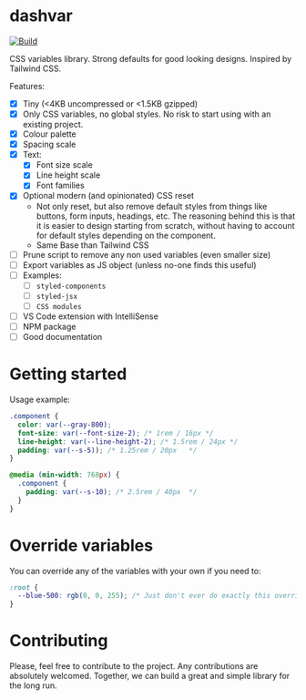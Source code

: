 # dashvar

[![Build](https://github.com/carlosbaraza/dashvar/workflows/Build%20and%20Deploy/badge.svg)](https://github.com/carlosbaraza/dashvar/actions?query=workflow%3A%22Build+and+Deploy%22)

CSS variables library. Strong defaults for good looking designs. Inspired by Tailwind CSS.

Features:

- [x] Tiny (<4KB uncompressed or <1.5KB gzipped)
- [x] Only CSS variables, no global styles. No risk to start using with an existing project.
- [x] Colour palette
- [x] Spacing scale
- [x] Text:
  - [x] Font size scale
  - [x] Line height scale
  - [x] Font families
- [x] Optional modern (and opinionated) CSS reset
  - Not only reset, but also remove default styles from things like buttons, form inputs, headings, etc. The reasoning behind this is that it is easier to design starting from scratch, without having to account for default styles depending on the component.
  - Same Base than Tailwind CSS
- [ ] Prune script to remove any non used variables (even smaller size)
- [ ] Export variables as JS object (unless no-one finds this useful)
- [ ] Examples:
  - [ ] `styled-components`
  - [ ] `styled-jsx`
  - [ ] `CSS modules`
- [ ] VS Code extension with IntelliSense
- [ ] NPM package
- [ ] Good documentation

# Getting started

Usage example:

```css
.component {
  color: var(--gray-800);
  font-size: var(--font-size-2); /* 1rem / 16px */
  line-height: var(--line-height-2); /* 1.5rem / 24px */
  padding: var(--s-5)); /* 1.25rem / 20px	*/
}

@media (min-width: 768px) {
  .component {
    padding: var(--s-10); /* 2.5rem / 40px	*/
  }
}
```

# Override variables

You can override any of the variables with your own if you need to:

```css
:root {
  --blue-500: rgb(0, 0, 255); /* Just don't ever do exactly this override ;) */
}
```

# Contributing

Please, feel free to contribute to the project. Any contributions are absolutely welcomed. Together, we can
build a great and simple library for the long run.
